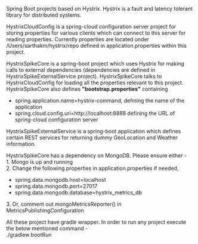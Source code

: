 Spring Boot projects based on Hystrix. Hystrix is a fault and latency tolerant library for distributed systems.

HystrixCloudConfig is a spring-cloud configuration server project for storing properties for various clients which can connect to this server for reading properties. Currently properties are located under /Users/sarthakm/hystrix/repo defined in application.properties within this project.

HystrixSpikeCore is a spring-boot project which uses Hystrix for making calls to external dependencies (dependencies are defined in HystrixSpikeExternalService project).
HystrixSpikeCore talks to HystrixCloudConfig for loading all the properties relevant to this project. HystrixSpikeCore also defines <b>"bootstrap.properties"</b> containing
<ul>
<li>spring.application.name=hystrix-command, defining the name of the application</li> <li>spring.cloud.config.uri=http://localhost:8888 defining the URL of spring-cloud configuration server</li>
</ul>

HystrixSpikeExternalService is a spring-boot application which defines certain REST services for returning dummy GeoLocation and Weather information.

HystrixSpikeCore has a dependency on MongoDB. Please ensure either - <br />
    1. Mongo is up and running <br />
    2. Change the following properties in application.properties if needed, <br />
        <ul><li>
        spring.data.mongodb.host=localhost </li>
        <li>spring.data.mongodb.port=27017 </li>
        <li>spring.data.mongodb.database=hystrix_metrics_db </li></ul>
    3.  Or, comment out mongoMetricsReporter() in MetricsPublishingConfiguration <br />

All these project have gradle wrapper. In order to run any project execute the below mentioned command - <br/>
      ./gradlew bootRun
